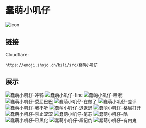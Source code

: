 # 蠢萌小叽仔
![icon](https://emoji.shojo.cn/bili/src/蠢萌小叽仔/icon.png)
## 链接
Cloudflare:
```
https://emoji.shojo.cn/bili/src/蠢萌小叽仔
```
## 展示
![蠢萌小叽仔-冲鸭](https://emoji.shojo.cn/bili/src/蠢萌小叽仔/蠢萌小叽仔-冲鸭.png)
![蠢萌小叽仔-fine](https://emoji.shojo.cn/bili/src/蠢萌小叽仔/蠢萌小叽仔-fine.png)
![蠢萌小叽仔-哇哦](https://emoji.shojo.cn/bili/src/蠢萌小叽仔/蠢萌小叽仔-哇哦.png)
![蠢萌小叽仔-委屈巴巴](https://emoji.shojo.cn/bili/src/蠢萌小叽仔/蠢萌小叽仔-委屈巴巴.png)
![蠢萌小叽仔-在做了](https://emoji.shojo.cn/bili/src/蠢萌小叽仔/蠢萌小叽仔-在做了.png)
![蠢萌小叽仔-差评](https://emoji.shojo.cn/bili/src/蠢萌小叽仔/蠢萌小叽仔-差评.png)
![蠢萌小叽仔-我不听](https://emoji.shojo.cn/bili/src/蠢萌小叽仔/蠢萌小叽仔-我不听.png)
![蠢萌小叽仔-退退退](https://emoji.shojo.cn/bili/src/蠢萌小叽仔/蠢萌小叽仔-退退退.png)
![蠢萌小叽仔-格局打开](https://emoji.shojo.cn/bili/src/蠢萌小叽仔/蠢萌小叽仔-格局打开.png)
![蠢萌小叽仔-禁止涩涩](https://emoji.shojo.cn/bili/src/蠢萌小叽仔/蠢萌小叽仔-禁止涩涩.png)
![蠢萌小叽仔-笔芯](https://emoji.shojo.cn/bili/src/蠢萌小叽仔/蠢萌小叽仔-笔芯.png)
![蠢萌小叽仔-酷](https://emoji.shojo.cn/bili/src/蠢萌小叽仔/蠢萌小叽仔-酷.png)
![蠢萌小叽仔-已黑化](https://emoji.shojo.cn/bili/src/蠢萌小叽仔/蠢萌小叽仔-已黑化.png)
![蠢萌小叽仔-超记仇](https://emoji.shojo.cn/bili/src/蠢萌小叽仔/蠢萌小叽仔-超记仇.png)
![蠢萌小叽仔-有内鬼](https://emoji.shojo.cn/bili/src/蠢萌小叽仔/蠢萌小叽仔-有内鬼.png)

